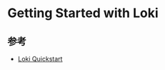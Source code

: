 # Getting Started with Loki

## 参考

- [Loki Quickstart](https://grafana.com/docs/loki/latest/get-started/quick-start/)
